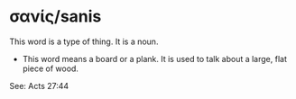 # σανίς/sanis
This word is a type of thing. It is a noun.
* This word means a board or a plank. It is used to talk about a large, flat piece of wood. 

See: Acts 27:44
